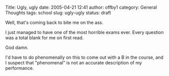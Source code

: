 Title: Ugly, ugly
date: 2005-04-21 12:41
author: offby1
category: General Thoughts
tags: school
slug: ugly-ugly
status: draft

Well, that's coming back to bite me on the ass.

I just managed to have one of the most horrible exams ever. Every question was a total blank for me on first read.

God damn.

I'd have to do phenomenally on this to come out with a B in the course, and I suspect that "phenomenal" is not an accurate description of my performance.
